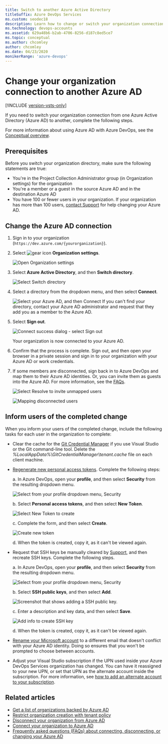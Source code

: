 ```yaml
---
title: Switch to another Azure Active Directory
titleSuffix: Azure DevOps Services
ms.custom: seodec18
description: Learn how to change or switch your organization connection to a different Azure Active Directory.
ms.technology: devops-accounts
ms.assetid: 629a48b6-b2ab-4706-8256-d187c8ed5ce7
ms.topic: conceptual
ms.author: chcomley
author: chcomley
ms.date: 04/23/2020
monikerRange: 'azure-devops'
---
```


# Change your organization connection to another Azure AD

[!INCLUDE [version-vsts-only](../../includes/version-vsts-only.md)]

If you need to switch your organization connection from one Azure Active Directory (Azure AD) to another, complete the following steps.

For more information about using Azure AD with Azure DevOps, see the [Conceptual overview](access-with-azure-ad.md).

## Prerequisites

Before you switch your organization directory, make sure the following statements are true:
- You're in the Project Collection Administrator group (in Organization settings) for the organization 
- You're a member or a guest in the source Azure AD and in the destination Azure AD
- You have 100 or fewer users in your organization. If your organization has more than 100 users, [contact Support](https://azure.microsoft.com/support/devops/) for help changing your Azure AD. 


## Change the Azure AD connection

1. Sign in to your organization (```https://dev.azure.com/{yourorganization}```).

2. Select ![gear icon](../../media/icons/gear-icon.png) **Organization settings**.

    ![Open Organization settings](../../media/settings/open-admin-settings-vert.png)

3. Select **Azure Active Directory**, and then **Switch directory**.

   ![Select Switch directory](media/change-azure-ad-connection.md/select-switch-directory.png)

4. Select a directory from the dropdown menu, and then select **Connect**.

   ![Select your Azure AD, and then Connect](media/shared/select-directory-connect.png)
   If you can't find your directory, contact your Azure AD administrator and request that they add you as a member to the Azure AD.

5. Select **Sign out**.

   ![Connect success dialog - select Sign out](media/shared/connect-success-dialog.png)

    Your organization is now connected to your Azure AD.

6. Confirm that the process is complete. Sign out, and then open your browser in a private session and sign in to your organization with your Azure AD or work credentials.

7. If some members are disconnected, sign back in to Azure DevOps and map them to their Azure AD identities. Or, you can invite them as guests into the Azure AD. For more information, see the [FAQs](faq-azure-access.yml#faq-connect).

   ![Select Resolve to invite unmapped users](media/shared/azure-ad-select-resolve-for-disconnected-users.png)

   ![Mapping disconnected users](media/shared/resolve-disconnected-users.png)

## Inform users of the completed change

When you inform your users of the completed change, include the following tasks for each user in the organization to complete:

- Clear the cache for the [Git Credential Manager](https://github.com/Microsoft/Git-Credential-Manager-for-Windows/blob/master/Docs/Faq.md#q-why-is-gitexe-failing-to-authenticate-after-linkingunlinking-your-visual-studio-team-services-organization-from-azure-active-directory) if you use Visual Studio or the Git command-line tool. Delete the *%LocalAppData%\GitCredentialManager\tenant.cache* file on each client machine. 
- [Regenerate new personal access tokens](use-personal-access-tokens-to-authenticate.md). Complete the following steps:

    a. In Azure DevOps, open your **profile**, and then select **Security** from the resulting dropdown menu.

     ![Select from your profile dropdown menu, Security](media/shared/select-security-profile-menu.png)

    b. Select **Personal access tokens**, and then select **New Token**.
    
     ![Select New Token to create](media/shared/select-personal-access-tokens-new-token.png)

    c. Complete the form, and then select **Create**.

     ![Create new token](media/shared/create-new-personal-access-token.png)

    d. When the token is created, copy it, as it can't be viewed again.

- Request that SSH keys be manually cleared by [Support](https://azure.microsoft.com/support/devops/), and then recreate SSH keys. Complete the following steps.

    a. In Azure DevOps, open your **profile**, and then select **Security** from the resulting dropdown menu.

     ![Select from your profile dropdown menu, Security](media/shared/select-security-profile-menu.png)

    b. Select **SSH public keys**, and then select **Add**.

     ![Screenshot that shows adding a SSH public key.](media/shared/user-settings-security-ssh.png)

    c. Enter a description and key data, and then select **Save**.

     ![Add info to create SSH key](media/shared/add-ssh-public-key-info.png)

    d. When the token is created, copy it, as it can't be viewed again.

- [Rename your Microsoft account](https://support.microsoft.com/help/11545/microsoft-account-rename-your-personal-account) to a different email that doesn't conflict with your Azure AD identity. Doing so ensures that you won't be prompted to choose between accounts.
- Adjust your Visual Studio subscription if the UPN used inside your Azure DevOps Services organization has changed. You can have it reassigned to your new UPN, or set that UPN as the alternate account inside the subscription. For more information, see [how to add an alternate account to your subscription](/visualstudio/subscriptions/vs-alternate-identity#add-an-alternate-account-to-your-subscription).

## Related articles

- [Get a list of organizations backed by Azure AD](get-list-of-organizations-connected-to-azure-active-directory.md)
- [Restrict organization creation with tenant policy](azure-ad-tenant-policy-restrict-org-creation.md)
- [Disconnect your organization from Azure AD](disconnect-organization-from-azure-ad.md)
- [Connect your organization to Azure AD](connect-organization-to-azure-ad.md)
- [Frequently asked questions (FAQs) about connecting, disconnecting, or changing your Azure AD](/azure/devops/organizations/accounts/faq-azure-access#faq-connect)
